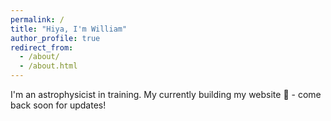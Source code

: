 ```yaml
---
permalink: /
title: "Hiya, I'm William"
author_profile: true
redirect_from: 
  - /about/
  - /about.html
---
```


I'm an astrophysicist in training. My currently building my website 🚧 - come back soon for updates!